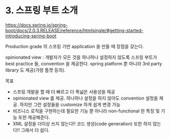 # 3. 스프링 부트 소개

https://docs.spring.io/spring-boot/docs/2.0.3.RELEASE/reference/htmlsingle/#getting-started-introducing-spring-boot

Production grade 의 스프링 기반 application 을 만들 때 장점을 갖는다. 

opinionated view : 개발자가 모든 것을 하나하나 설정하지 않도록 스프링 부트가 best practice 들, convention 을 제공한다. spring platform 뿐 아니라 3rd party library 도 제공(가령 톰캣 등의).

목표
  * 스프링 개발을 할 때 더 빠르고 더 폭넓은 사용성을 제공
  * opinionated view 를 제공. 하나하나 설정을 하지 않아도 convention 설정을 제공. 하지만 그런 설정들을 customize 하게 쉽게 변경 가능
  * 비즈니스 로직을 구현하는데 필요한 기능 뿐 아니라 non-functional 한 특징 및 기능 또한 제공해준다.
  * XML 설정을 더이상 쓰지 않는다!! 코드 생성(code generation) 또한 하지 않는다!! 그래서 더 쉽다.